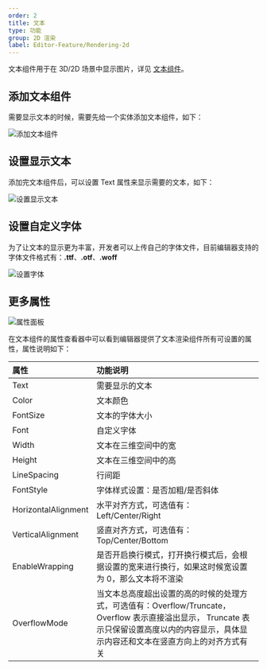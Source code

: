 ```yaml
---
order: 2
title: 文本
type: 功能
group: 2D 渲染
label: Editor-Feature/Rendering-2d
---
```


文本组件用于在 3D/2D 场景中显示图片，详见 [文本组件](${docs}text-renderer-cn)。

## 添加文本组件

需要显示文本的时候，需要先给一个实体添加文本组件，如下：

![添加文本组件](https://mdn.alipayobjects.com/huamei_w6ifet/afts/img/A*jeemQbTRy_wAAAAAAAAAAAAADjCHAQ/original)

## 设置显示文本

添加完文本组件后，可以设置 Text 属性来显示需要的文本，如下：

![设置显示文本](https://mdn.alipayobjects.com/huamei_w6ifet/afts/img/A*1aBERpFmLD8AAAAAAAAAAAAADjCHAQ/original)

## 设置自定义字体

为了让文本的显示更为丰富，开发者可以上传自己的字体文件，目前编辑器支持的字体文件格式有：**.ttf**、**.otf**、**.woff**

![设置字体](https://mdn.alipayobjects.com/huamei_w6ifet/afts/img/A*krY3TId3tRAAAAAAAAAAAAAADjCHAQ/original)

## 更多属性

![属性面板](https://mdn.alipayobjects.com/huamei_w6ifet/afts/img/A*tCf0RoUc0_gAAAAAAAAAAAAADjCHAQ/original)

在文本组件的属性查看器中可以看到编辑器提供了文本渲染组件所有可设置的属性，属性说明如下：

| 属性 | 功能说明 |
| :--- | :--- |
| Text | 需要显示的文本 |
| Color | 文本颜色 |
| FontSize | 文本的字体大小 |
| Font | 自定义字体 |
| Width | 文本在三维空间中的宽 |
| Height | 文本在三维空间中的高 |
| LineSpacing | 行间距 |
| FontStyle | 字体样式设置：是否加粗/是否斜体 |
| HorizontalAlignment | 水平对齐方式，可选值有：Left/Center/Right |
| VerticalAlignment | 竖直对齐方式，可选值有：Top/Center/Bottom |
| EnableWrapping | 是否开启换行模式，打开换行模式后，会根据设置的宽来进行换行，如果这时候宽设置为 0，那么文本将不渲染 |
| OverflowMode | 当文本总高度超出设置的高的时候的处理方式，可选值有：Overflow/Truncate， Overflow 表示直接溢出显示， Truncate 表示只保留设置高度以内的内容显示，具体显示内容还和文本在竖直方向上的对齐方式有关|
